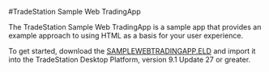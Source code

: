 #TradeStation Sample Web TradingApp

The TradeStation Sample Web TradingApp is a sample app that provides an example approach to using HTML as a basis for your user experience.

To get started, download the [SAMPLEWEBTRADINGAPP.ELD](https://github.com/frankts/tradestation-web-tradingapp-sample/blob/master/SAMPLEWEBTRADINGAPP.ELD) and import it into the TradeStation Desktop Platform, version 9.1 Update 27 or greater.

